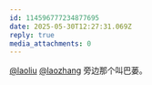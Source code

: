 ```yaml
---
id: 114596777234877695
date: 2025-05-30T12:27:31.069Z
reply: true
media_attachments: 0
---
```


[@laoliu](https://l22.org/@laoliu) [@laozhang](https://suo.si/@laozhang) 旁边那个叫巴蒌。

